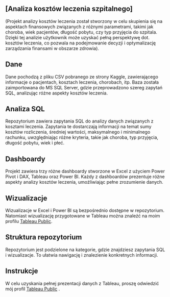 ## [Analiza kosztów leczenia szpitalnego]

(Projekt analizy kosztów leczenia został stworzony w celu skupienia się na aspektach finansowych związanych z różnymi parametrami, takimi jak choroba, wiek pacjentów, 
długość pobytu, czy typ przyjęcia do szpitala. Dzięki tej analizie użytkownik może uzyskać pełną perspektywę dot. kosztów leczenia, co pozwala na podejmowanie decyzji
i optymalizację zarządzania finansami w obszarze zdrowia).

## Dane

Dane pochodzą z pliku CSV pobranego ze strony Kaggle, zawierającego informacje o pacjentach, kosztach leczenia, chorobach, itp. 
Baza została zaimportowana do MS SQL Server, gdzie przeprowadzono szereg zapytań SQL, analizując różne aspekty kosztów leczenia.

## Analiza SQL

Repozytorium zawiera zapytania SQL do analizy danych związanych z kosztami leczenia. Zapytania te dostarczają informacji na temat sumy kosztów rozliczenia, 
średniej wartości, maksymalnego i minimalnego rachunku, uwzględniając różne kryteria, takie jak choroba, typ przyjęcia, długość pobytu, wiek i płeć.

## Dashboardy

Projekt zawiera trzy różne dashboardy stworzone w Excel z użyciem Power Pivot i DAX, Tableau oraz Power BI. Każdy z dashboardów prezentuje różne aspekty 
analizy kosztów leczenia, umożliwiając pełne zrozumienie danych.

## Wizualizacje

Wizualizacje w Excel i Power BI są bezpośrednio dostępne w repozytorium. Natomiast wizualizację przygotowane w Tableau można znaleźć na moim profilu [Tableau Public](https://public.tableau.com/app/profile/daria.ebrowska/viz/Analizachorb/Dashboard4).

## Struktura repozytorium

Repozytorium jest podzielone na kategorie, gdzie znajdziesz zapytania SQL i wizualizacje. To ułatwia nawigację i znalezienie konkretnych informacji.

## Instrukcje

W celu uzyskania pełnej prezentacji danych z Tableau, proszę odwiedzić mój profil [Tableau Public](https://public.tableau.com/app/profile/daria.ebrowska/viz/Analizachorb/Dashboard4) .
